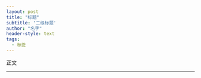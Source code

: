 ```yaml
---
layout: post
title: "标题"
subtitle: '二级标题'
author: "名字"
header-style: text
tags:
  - 标签
---
```


正文

---

